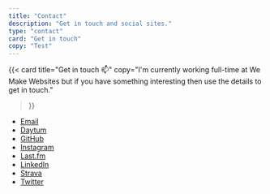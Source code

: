 ```yaml
---
title: "Contact"
description: "Get in touch and social sites."
type: "contact"
card: "Get in touch"
copy: "Test"
---
```


{{<
  card
  title="Get in touch 📫"
  copy="I'm currently working full-time at We Make Websites but if you have something interesting then use the details to get in touch."
>}}

* [Email](mailto:craigsbaldwin@gmail.com)
* [Daytum](http://daytum.com/CraigBaldwin)
* [GitHub](https://github.com/csbrightside)
* [Instagram](https://www.instagram.com/craigsbaldwin/)
* [Last.fm](http://www.last.fm/user/CSBrightside)
* [LinkedIn](http://uk.linkedin.com/in/craigbaldwin/)
* [Strava](https://www.strava.com/athletes/craigbaldwin)
* [Twitter](https://twitter.com/CraigBaldwin)